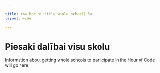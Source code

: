 ```yaml
---

title: <%= hoc_s(:title_whole_school) %>
layout: wide

---
```


# Piesaki dalībai visu skolu

Information about getting whole schools to participate in the Hour of Code will go here.